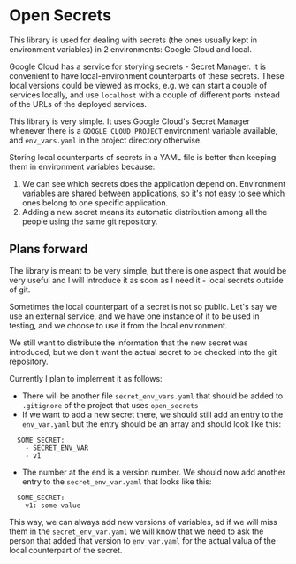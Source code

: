# Open Secrets

This library is used for dealing with secrets (the ones usually kept in environment variables) in 2 environments: Google Cloud and local.

Google Cloud has a service for storying secrets - Secret Manager.
It is convenient to have local-environment counterparts of these secrets. These local versions could be viewed as mocks, e.g. we can start a couple of services locally, and use `localhost` with a couple of different ports instead of the URLs of the deployed services.

This library is very simple. It uses Google Cloud's Secret Manager whenever there is a `GOOGLE_CLOUD_PROJECT` environment variable available, and `env_vars.yaml` in the project directory otherwise.

Storing local counterparts of secrets in a YAML file is better than keeping them in environment variables because:
1. We can see which secrets does the application depend on. Environment variables are shared between applications, so it's not easy to see which ones belong to one specific application.
2. Adding a new secret means its automatic distribution among all the people using the same git repository.

## Plans forward

The library is meant to be very simple, but there is one aspect that would be very useful and I will introduce it as soon as I need it - local secrets outside of git.

Sometimes the local counterpart of a secret is not so public. Let's say we use an external service, and we have one instance of it to be used in testing, and we choose to use it from the local environment.

We still want to distribute the information that the new secret was introduced, but we don't want the actual secret to be checked into the git repository.

Currently I plan to implement it as follows:
* There will be another file `secret_env_vars.yaml` that should be added to `.gitignore` of the project that uses `open_secrets`
* If we want to add a new secret there, we should still add an entry to the `env_var.yaml` but the entry should be an array and should look like this:
```
  SOME_SECRET:
    - SECRET_ENV_VAR
    - v1
```
* The number at the end is a version number. We should now add another entry to the `secret_env_var.yaml` that looks like this:
```
  SOME_SECRET:
    v1: some value
```

This way, we can always add new versions of variables, ad if we will miss them in the `secret_env_var.yaml` we will know that we need to ask the person that added that version to `env_var.yaml` for the actual valua of the local counterpart of the secret.

